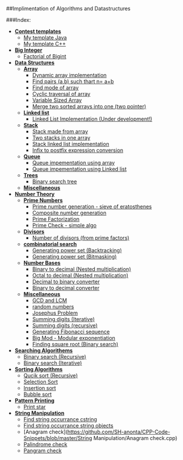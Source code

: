 ##Implimentation of Algorithms and Datastructures

###Index:

+ [**Contest templates**](https://github.com/SH-anonta/CPP-Code-Snippets/tree/master/Contest%20%20templates)
	- [My template Java](https://github.com/SH-anonta/CPP-Code-Snippets/blob/master/Contest%20%20templates/Java%20template.java)
	- [My template C++](https://github.com/SH-anonta/CPP-Code-Snippets/blob/master/Contest%20%20templates/My%20template.cpp)
+ [**Big Integer**](https://github.com/SH-anonta/CPP-Code-Snippets/tree/master/Big%20Integer)
	* [Factorial of Bigint](https://github.com/SH-anonta/CPP-Code-Snippets/blob/master/Big%20Integer/Factorial%20of%20Bigint.java)
+ [**Data Structures**](https://github.com/SH-anonta/CPP-Code-Snippets/tree/master/Data%20Structures)
	* [**Array**](https://github.com/SH-anonta/CPP-Code-Snippets/tree/master/Data%20Structures/Array)
		- [Dynamic array implementation](https://github.com/SH-anonta/CPP-Code-Snippets/blob/master/Data%20Structures/Array/Dynamic%20array%20implementation.cpp)
		- [Find pairs (a,b) such thart n= a+b](https://github.com/SH-anonta/CPP-Code-Snippets/blob/master/Data%20Structures/Array/Find%20pairs%20(a%2Cb)%20such%20thart%20n%3D%20a%2Bb.cpp)
		- [Find mode of array](https://github.com/SH-anonta/CPP-Code-Snippets/blob/master/Data%20Structures/Array/Find%20mode%20of%20array.cpp)
		- [Cyclic traversal of array](https://github.com/SH-anonta/CPP-Code-Snippets/blob/master/Data%20Structures/Array/Cyclic%20traversal%20of%20array.cpp)
		- [Variable Sized Array](https://github.com/SH-anonta/CPP-Code-Snippets/blob/master/Data%20Structures/Array/Variable%20Sized%20Array.cpp)
		- [Merge two sorted arrays into one (two pointer)](https://github.com/SH-anonta/CPP-Code-Snippets/blob/master/Data%20Structures/Array/Merge%20two%20sorted%20arrays%20into%20one%20(two%20pointer).cpp)
	* [**Linked list**](https://github.com/SH-anonta/CPP-Code-Snippets/tree/master/Data%20Structures/Linked%20List)
		- [Linked List Implementation (Under development!)](https://github.com/SH-anonta/CPP-Code-Snippets/blob/master/Data%20Structures/Linked%20List/Linked%20List%20Implementation.cpp)
	* [**Stack**](https://github.com/SH-anonta/CPP-Code-Snippets/tree/master/Data%20Structures/Stack)
		- [Stack made from array](https://github.com/SH-anonta/CPP-Code-Snippets/blob/master/Data%20Structures/Stack/Stack%20made%20from%20array.cpp)
		- [Two stacks in one array](https://github.com/SH-anonta/CPP-Code-Snippets/blob/master/Data%20Structures/Stack/Two%20stacks%20in%20one%20array.cpp)
		- [Stack linked list implementation](https://github.com/SH-anonta/CPP-Code-Snippets/blob/master/Data%20Structures/Stack/Stack%20linked%20list%20implementation.cpp)
		- [Infix to postfix expression conversion](https://github.com/SH-anonta/CPP-Code-Snippets/blob/master/Data%20Structures/Stack/Infix%20to%20postfix%20expression%20conversion.cpp)
	* [**Queue**](https://github.com/SH-anonta/CPP-Code-Snippets/tree/master/Data%20Structures/Queue)
		- [Queue impementation using array](https://github.com/SH-anonta/CPP-Code-Snippets/blob/master/Data%20Structures/Queue/Queue%20impementation%20using%20array.cpp)
		- [Queue impementation using Linked list](https://github.com/SH-anonta/CPP-Code-Snippets/blob/master/Data%20Structures/Queue/Queue%20impementation%20using%20Linked%20list.cpp)
	* [**Trees**](https://github.com/SH-anonta/CPP-Code-Snippets/tree/master/Data%20Structures/Trees)
		- [Binary search tree](https://github.com/SH-anonta/CPP-Code-Snippets/blob/master/Data%20Structures/Trees/Binary%20search%20tree.cpp)
	* [**Miscellaneous**](https://github.com/SH-anonta/CPP-Code-Snippets/tree/master/Data%20Structures/Miscellaneous)
+ [**Number Theory**](https://github.com/SH-anonta/CPP-Code-Snippets/tree/master/Number%20Theory)
	* [**Prime Numbers**](https://github.com/SH-anonta/CPP-Code-Snippets/tree/master/Number%20Theory/Prime%20Numbers)
    	- [Prime number generation - sieve of eratosthenes](https://github.com/SH-anonta/CPP-Code-Snippets/blob/master/Number%20Theory/Prime%20Numbers/Prime%20number%20generation%20-%20sieve%20of%20eratosthenes.cpp)
    	- [Composite number generation](https://github.com/SH-anonta/CPP-Code-Snippets/blob/master/Number%20Theory/Prime%20Numbers/Composite%20number%20generation.cpp)
    	- [Prime Factorization](https://github.com/SH-anonta/CPP-Code-Snippets/blob/master/Number%20Theory/Prime%20Numbers/Prime%20Factorization.cpp)
    	- [Prime Check - simple algo](https://github.com/SH-anonta/CPP-Code-Snippets/blob/master/Number%20Theory/Prime%20Numbers/Prime%20check%20-%20simple%20algo.cpp)
    * [**Divisors**](https://github.com/SH-anonta/CPP-Code-Snippets/tree/master/Number%20Theory/Divisors)
    	- [Number of divisors (from prime factors)](https://github.com/SH-anonta/CPP-Code-Snippets/blob/master/Number%20Theory/Divisors/Number%20of%20divisors%20(from%20prime%20factors).cpp)
    * [**combinatorial search**](https://github.com/SH-anonta/CPP-Code-Snippets/tree/master/Number%20Theory/Combinatorial%20search)
    	- [Generating power set (Backtracking)](https://github.com/SH-anonta/CPP-Code-Snippets/blob/master/Number%20Theory/Combinatorial%20search/Generating%20power%20set%20(Backtracking).cpp)
    	- [Generating power set (Bitmasking)](https://github.com/SH-anonta/CPP-Code-Snippets/blob/master/Number%20Theory/Combinatorial%20search/Generating%20power%20set%20(Bitmasking).cpp)
    * [**Number Bases**](https://github.com/SH-anonta/CPP-Code-Snippets/tree/master/Number%20Theory/Number%20Bases)
    	- [Binary to decimal (Nested multiplication)](https://github.com/SH-anonta/CPP-Code-Snippets/blob/master/Number%20Theory/Number%20Bases/Binary%20to%20decimal%20(Nested%20multiplication).cpp)
    	- [Octal to decimal (Nested multiplication)](https://github.com/SH-anonta/CPP-Code-Snippets/blob/master/Number%20Theory/Number%20Bases/Octal%20to%20Decimal%20(Nested%20multiplication).cpp)
    	- [Decimal to binary converter](https://github.com/SH-anonta/CPP-Code-Snippets/blob/master/Number%20Theory/Number%20Bases/Decimal%20to%20binary%20converter.cpp)
    	- [Binary to decimal converter](https://github.com/SH-anonta/CPP-Code-Snippets/blob/master/Number%20Theory/Number%20Bases/Binary%20to%20decimal%20converter.cpp)
	* [**Miscellaneous**](https://github.com/SH-anonta/CPP-Code-Snippets/tree/master/Number%20Theory/Miscellaneous)
		- [GCD and LCM](https://github.com/SH-anonta/CPP-Code-Snippets/blob/master/Number%20Theory/Miscellaneous/GCD%20and%20LCM.cpp)
		- [random numbers](https://github.com/SH-anonta/CPP-Code-Snippets/blob/master/Number%20Theory/Miscellaneous/random%20numbers.cpp)
		- [Josephus Problem](https://github.com/SH-anonta/CPP-Code-Snippets/blob/master/Number%20Theory/Miscellaneous/Josephus%20Problem.cpp)
		- [Summing digits (Iterative)](https://github.com/SH-anonta/CPP-Code-Snippets/blob/master/Number%20Theory/Miscellaneous/Summing%20digits%20(Iterative).cpp)
		- [Summing digits (recursive)](https://github.com/SH-anonta/CPP-Code-Snippets/blob/master/Number%20Theory/Miscellaneous/Summing%20digits%20(recursive).cpp)
		- [Generating Fibonacci sequence](https://github.com/SH-anonta/CPP-Code-Snippets/blob/master/Number%20Theory/Miscellaneous/Generating%20Fibonacci%20sequence.cpp)
		- [Big Mod - Modular exponentiation](https://github.com/SH-anonta/CPP-Code-Snippets/blob/master/Number%20Theory/Miscellaneous/Big%20Mod%20-%20Modular%20exponentiation.cpp)
		- [Finding square root (Binary search)](https://github.com/SH-anonta/CPP-Code-Snippets/blob/master/Number%20Theory/Miscellaneous/Finding%20square%20root%20(Binary%20search).cpp)
+ [**Searching Algorithems**](https://github.com/SH-anonta/CPP-Code-Snippets/tree/master/Searching%20Algorithems)
	- [Binary search (Recursive)](https://github.com/SH-anonta/CPP-Code-Snippets/blob/master/Searching%20Algorithems/Binary%20search%20(Recursive).cpp)
	- [Binary search (Iterative)](https://github.com/SH-anonta/CPP-Code-Snippets/blob/master/Searching%20Algorithems/Binary%20search%20(Iterative).cpp)
+ [**Sorting Algorithms**](https://github.com/SH-anonta/CPP-Code-Snippets/tree/master/Sorting%20Algorithems)
	- [Qucik sort (Recursive)](https://github.com/SH-anonta/CPP-Code-Snippets/blob/master/Sorting%20Algorithems/Qucik%20sort%20(Recursive).cpp)
	- [Selection Sort](https://github.com/SH-anonta/CPP-Code-Snippets/blob/master/Sorting%20Algorithems/Selection%20Sort.cpp)
	- [Insertion sort](https://github.com/SH-anonta/CPP-Code-Snippets/blob/master/Sorting%20Algorithems/Insertion%20sort.cpp)
	- [Bubble sort](https://github.com/SH-anonta/CPP-Code-Snippets/blob/master/Sorting%20Algorithems/Bubble%20sort.cpp)
+ [**Pattern Printing**](https://github.com/SH-anonta/CPP-Code-Snippets/tree/master/Pattern%20Printing)
  - [Print star](https://github.com/SH-anonta/CPP-Code-Snippets/blob/master/Pattern%20Printing/Print%20star.cpp)
+ [**String Manipulation**](https://github.com/SH-anonta/CPP-Code-Snippets/tree/master/String%20Manipulation)
  - [Find string occurrance cstring](https://github.com/SH-anonta/CPP-Code-Snippets/blob/master/String%20Manipulation/Find%20string%20occurrance%20cstring.cpp)
  - [Find string occurrance string objects](https://github.com/SH-anonta/CPP-Code-Snippets/blob/master/String%20Manipulation/Find%20string%20occurrance%20string%20objects.cpp)
  - [Anagram check](https://github.com/SH-anonta/CPP-Code-Snippets/blob/master/String Manipulation/Anagram check.cpp)
  - [Palindrome check](https://github.com/SH-anonta/CPP-Code-Snippets/blob/master/String%20Manipulation/Palindrome%20check.cpp)
  - [Pangram check](https://github.com/SH-anonta/CPP-Code-Snippets/blob/master/String%20Manipulation/Pangram%20check.cpp)
  